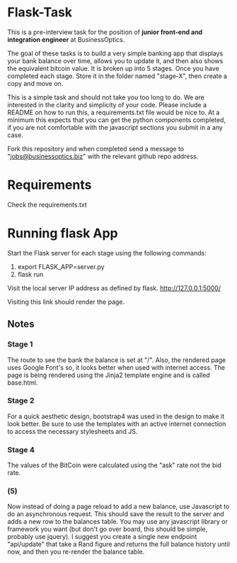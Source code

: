 Flask-Task
==========

This is a pre-interview task for the position of **junior front-end and integration engineer** at BusinessOptics.

The goal of these tasks is to build a very simple banking app that displays your bank balance over time, allows you to update it, and then also shows the equivalent bitcoin value. It is broken up into 5 stages. Once you have completed each stage. Store it in the folder named "stage-X", then create a copy and move on.

This is a simple task and should not take you too long to do. We are interested in the clarity and simplicity of your code. Please include a README on how to run this, a requirements.txt file would be nice to. At a minimum this expects that you can get the python components completed, if you are not comfortable with the javascript sections you submit in a any case.

Fork this repository and when completed send a message to "jobs@businessoptics.biz" with the relevant github repo address.


# Requirements

Check the requirements.txt

# Running flask App


Start the Flask server for each stage using the following commands:

1. export FLASK_APP=server.py
2. flask run

Visit the local server IP address as defined by flask. http://127.0.0.1:5000/

Visiting this link should render the page.


## Notes

### Stage 1
The route to see the bank the balance is set at "/". Also, the rendered page uses Google Font's so, it looks better when used with internet access. The page is being rendered using the Jinja2 template engine and is called base.html.


### Stage 2

For a quick aesthetic design, bootstrap4 was used in the design to make it look better. Be sure to use the templates with an active internet connection to access the necessary stylesheets and JS.


### Stage 4

The values of the BitCoin were calculated using the "ask" rate not the bid rate. 


### (5)
Now instead of doing a page reload to add a new balance, use Javascript to do an asynchronous request. This should save the result to the server and adds a new row to the balances table. You may use any javascript library or framework you want (but don't go over board, this should be simple, probably use jquery). I suggest you create a single new endpoint "api/update" that take a Rand figure and returns the full balance history until now, and then you re-render the balance table.

